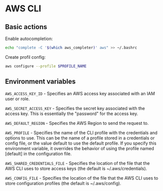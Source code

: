 # AWS CLI

## Basic actions

Enable autocompletion:

```bash
echo "complete -C '$(which aws_completer)' aws" >> ~/.bashrc
```

Create profil config:

```bash
aws configure --profile $PROFILE_NAME
```

## Environment variables

`AWS_ACCESS_KEY_ID` - Specifies an AWS access key associated with an IAM user or role.

`AWS_SECRET_ACCESS_KEY` - Specifies the secret key associated with the access key. This is essentially the "password" for the access key.

`AWS_DEFAULT_REGION` - Specifies the AWS Region to send the request to.

`AWS_PROFILE` - Specifies the name of the CLI profile with the credentials and options to use. This can be the name of a profile stored in a credentials or config file, or the value default to use the default profile. If you specify this environment variable, it overrides the behavior of using the profile named [default] in the configuration file.

`AWS_SHARED_CREDENTIALS_FILE` - Specifies the location of the file that the AWS CLI uses to store access keys (the default is ~/.aws/credentials).

`AWS_CONFIG_FILE` - Specifies the location of the file that the AWS CLI uses to store configuration profiles (the default is ~/.aws/config).
